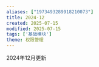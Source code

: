 ```yaml
---
aliases: ["1973493289918210073"]
title: 2024-12
created: 2025-07-15
modified: 2025-07-15
tags: ['基础模块']
theme: 权限管理
---
```


2024年12月更新